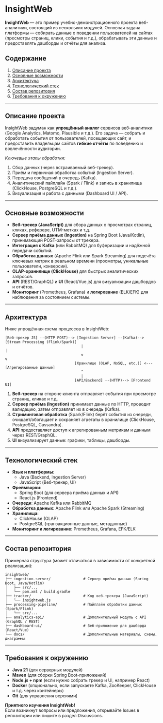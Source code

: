 # InsightWeb

**InsightWeb** — это пример учебно-демонстрационного проекта веб-аналитики, состоящий из нескольких модулей. Основная задача платформы — собирать данные о поведении пользователей на сайтах (просмотры страниц, клики, события и т.д.), обрабатывать эти данные и предоставлять дашборды и отчёты для анализа.

## Содержание

1. [Описание проекта](#описание-проекта)
2. [Основные возможности](#основные-возможности)
3. [Архитектура](#архитектура)
4. [Технологический стек](#технологический-стек)
5. [Состав репозитория](#состав-репозитория)
6. [Требования к окружению](#требования-к-окружению)

---

## Описание проекта

InsightWeb задуман как **упрощённый аналог** сервисов веб-аналитики (Google Analytics, Matomo, Plausible и т.д.). Его задача — собрать и обработать события от пользователей, посещающих сайт, и предоставить владельцам сайтов **гибкие отчёты** по поведению и вовлечённости аудитории.

_Ключевые этапы обработки:_
1. Сбор данных (через встраиваемый веб-трекер).
2. Приём и первичная обработка событий (Ingestion Server).
3. Передача сообщений в очередь (Kafka).
4. Аналитический пайплайн (Spark / Flink) и запись в хранилища (ClickHouse, PostgreSQL и т.д.).
5. Визуализация и работа с данными (Dashboard UI / API).

---

## Основные возможности

- **Веб-трекер (JavaScript)** для сбора данных о просмотрах страниц, кликах, реферере, UTM-метках и т.д.
- **Сервер приёма данных (Ingestion)** на Spring Boot (Java/Kotlin), принимающий POST-запросы от трекера.
- **Интеграция с Kafka** (или RabbitMQ) для буферизации и надёжной передачи событий.
- **Обработка данных** (Apache Flink или Spark Streaming) для подсчёта ключевых метрик в реальном времени (просмотры, уникальные пользователи, конверсии).
- **OLAP-хранилище (ClickHouse)** для быстрых аналитических запросов.
- **API** (REST/GraphQL) и **UI** (React/Vue.js) для визуализации дашбордов и отчётов.
- **Мониторинг** (Prometheus, Grafana) и **логирование** (ELK/EFK) для наблюдения за состоянием системы.

---

## Архитектура

Ниже упрощённая схема процессов в InsightWeb:

```
[Веб-трекер JS] --(HTTP POST)--> [Ingestion Server] --(Kafka)--> [Stream Processing (Flink/Spark)]
                                   |                                     |
                                   v                                     v
                                [Хранилище (OLAP, NoSQL, etc.)] <--- [Агрегированные данные]
                                   ^
                                   |
                                [API/Backend] --(HTTP)--> [Frontend UI]
```

1. **Веб-трекер** на стороне клиента отправляет события при просмотре страниц, кликах и т.д.
2. **Сервер приёма (Ingestion)** принимает данные по HTTP, проводит валидацию, затем отправляет их в очередь (Kafka).
3. **Стриминговая обработка** (Spark/Flink) берёт события из очереди, очищает/обогащает и сохраняет агрегаты в хранилище (ClickHouse, PostgreSQL, Cassandra).
4. **API** предоставляет доступ к агрегированным метрикам и данным через REST/GraphQL.
5. **UI** визуализирует данные: графики, таблицы, дашборды.

---

## Технологический стек

- **Язык и платформы**:
    - Java (Backend, Ingestion Server)
    - JavaScript (Веб-трекер, UI)
- **Фреймворки**:
    - Spring Boot (для сервера приёма данных и API)
    - React.js (Frontend)
- **Очереди**: Apache Kafka или RabbitMQ
- **Обработка данных**: Apache Flink или Apache Spark (Streaming)
- **Хранилища**:
    - ClickHouse (OLAP)
    - PostgreSQL (транзакционные данные, метаданные)
- **Мониторинг и логирование**: Prometheus, Grafana, EFK/ELK

---

## Состав репозитория

Примерная структура (может отличаться в зависимости от конкретной реализации):

```
insightweb/
├── ingestion-server/               # Сервер приёма данных (Spring Boot, Java/Kotlin)
│   ├── src/...
│   └── pom.xml / build.gradle
├── tracker/                        # Код веб-трекера (JavaScript)
│   └── insightweb.js
├── processing-pipeline/            # Пайплайн обработки данных (Spark/Flink)
│   └── src/...
├── analytics-api/                  # Дополнительный модуль с API (GraphQL / REST)
├── dashboard-ui/                   # Веб-приложение для дашборда (React/Vue)
└── docs/                           # Дополнительные материалы, схемы, диаграммы
```

---

## Требования к окружению

- **Java 21** (для серверных модулей)
- **Maven** (для сборки Spring Boot-приложений)
- **Node.js + npm** (если нужно собрать трекер и UI, например React)
- **Docker** (опционально, если запускаете Kafka, ZooKeeper, ClickHouse и т.д. через контейнеры)
- **Git** (для управления версиями)


**Приятного изучения InsightWeb!**  
Если возникнут вопросы или предложения, открывайте Issues в репозитории или пишите в раздел Discussions.